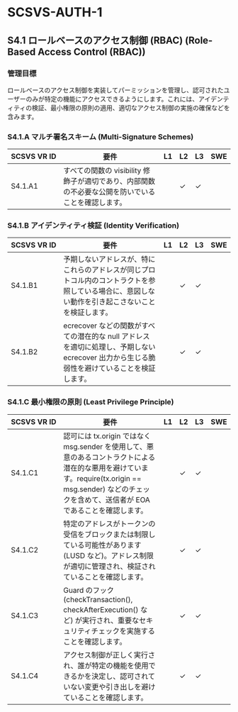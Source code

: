 # SCSVS-AUTH-1


## S4.1 ロールベースのアクセス制御 (RBAC) (Role-Based Access Control (RBAC))

### 管理目標
ロールベースのアクセス制御を実装してパーミッションを管理し、認可されたユーザーのみが特定の機能にアクセスできるようにします。これには、アイデンティティの検証、最小権限の原則の適用、適切なアクセス制御の実施の確保などを含みます。

### S4.1.A マルチ署名スキーム (Multi-Signature Schemes)

| **SCSVS&nbsp;VR&nbsp;ID** | 要件                                                                 | L1 | L2 | L3 | SWE |
| ------------------------- | -------------------------------------------------------------------- | -- | -- | -- | --- |
| S4.1.A1      | すべての関数の visibility 修飾子が適切であり、内部関数の不必要な公開を防いでいることを確認します。 |    | ✓  | ✓  |     |

### S4.1.B アイデンティティ検証 (Identity Verification)

| **SCSVS&nbsp;VR&nbsp;ID** | 要件                                                                 | L1 | L2 | L3 | SWE |
| ------------------------- | -------------------------------------------------------------------- | -- | -- | -- | --- |
| S4.1.B1      | 予期しないアドレスが、特にこれらのアドレスが同じプロトコル内のコントラクトを参照している場合に、意図しない動作を引き起こさないことを検証します。 |    | ✓  | ✓  |     |
| S4.1.B2      | ecrecover などの関数がすべての潜在的な null アドレスを適切に処理し、予期しない ecrecover 出力から生じる脆弱性を避けていることを検証します。 |    | ✓  | ✓  |     |

### S4.1.C 最小権限の原則 (Least Privilege Principle)

| **SCSVS&nbsp;VR&nbsp;ID** | 要件                                                                 | L1 | L2 | L3 | SWE |
| ------------------------- | -------------------------------------------------------------------- | -- | -- | -- | --- |
| S4.1.C1      | 認可には tx.origin ではなく msg.sender を使用して、悪意のあるコントラクトによる潜在的な悪用を避けています。require(tx.origin == msg.sender) などのチェックを含めて、送信者が EOA であることを確認します。 |    | ✓  | ✓  |     |
| S4.1.C2      | 特定のアドレスがトークンの受信をブロックまたは制限している可能性があります (LUSD など)。アドレス制限が適切に管理され、検証されていることを確認します。 |    | ✓  | ✓  |     |
| S4.1.C3      | Guard のフック (checkTransaction(), checkAfterExecution() など) が実行され、重要なセキュリティチェックを実施することを確認します。 |    | ✓  | ✓  |     |
| S4.1.C4      | アクセス制御が正しく実行され、誰が特定の機能を使用できるかを決定し、認可されていない変更や引き出しを避けていることを確認します。 |    | ✓  | ✓  |     |
